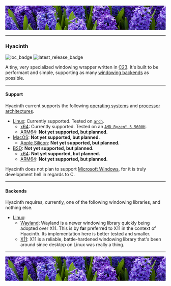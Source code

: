 ![top_banner](./.github/banner.jpg)

---

### Hyacinth
![loc_badge](https://github.com/waterlily-team/hyacinth/blob/badges/loc.svg)
![latest_release_badge](https://img.shields.io/github/v/release/waterlily-team/hyacinth?include_prereleases&label=Latest%20Version&color=blue)

A tiny, very specialized windowing wrapper written in [C23](https://en.wikipedia.org/wiki/C23_(C_standard_revision)). It's built to be performant and simple, supporting as many [windowing backends](https://en.wikipedia.org/wiki/Windowing_system) as possible. 

---

#### Support
Hyacinth current supports the following [operating systems](https://en.wikipedia.org/wiki/Operating_system) and [processor architectures](https://en.wikipedia.org/wiki/Instruction_set_architecture).

- [Linux](https://en.wikipedia.org/wiki/Linux): Currently supported. Tested on [`arch`](https://en.wikipedia.org/wiki/Arch_Linux).
    - [x64](https://en.wikipedia.org/wiki/X86-64): Currently supported. Tested on an [`AMD Ryzen™ 5 5600H`](https://en.wikipedia.org/wiki/List_of_AMD_Ryzen_processors#Desktop_processors).
    - [ARM64](https://en.wikipedia.org/wiki/AArch64): **Not yet supported, but planned.**
- [MacOS](https://en.wikipedia.org/wiki/MacOS): **Not yet supported, but planned.**
    - [Apple Silicon](https://en.wikipedia.org/wiki/Apple_silicon): **Not yet supported, but planned.**
- [BSD](https://en.wikipedia.org/wiki/Berkeley_Software_Distribution): **Not yet supported, but planned.**
    - [x64](https://en.wikipedia.org/wiki/X86-64): **Not yet supported, but planned.**
    - [ARM64](https://en.wikipedia.org/wiki/AArch64): **Not yet supported, but planned.**

Hyacinth does not plan to support [Microsoft Windows](https://en.wikipedia.org/wiki/Microsoft_Windows), for it is truly development hell in regards to C.

---

#### Backends
Hyacinth requires, currently, one of the following windowing libraries, and nothing else.

- [Linux](https://kernel.org/):
    - [Wayland](https://wayland.freedesktop.org/): Wayland is a newer windowing library quickly being adopted over X11. This is by **far** preferred to X11 in the context of Hyacinth. Its implementation here is better tested and smaller.
    - [X11](https://www.x.org/wiki/): X11 is a reliable, battle-hardened windowing library that's been around since desktop on Linux was really a thing.

---

![bottom_banner](./.github/banner.jpg)
